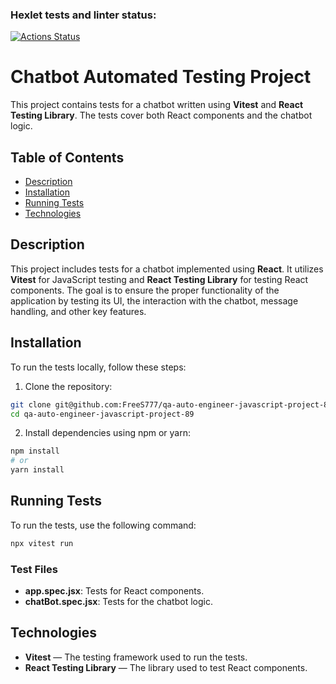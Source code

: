 ### Hexlet tests and linter status:

[![Actions Status](https://github.com/FreeS777/qa-auto-engineer-javascript-project-89/actions/workflows/hexlet-check.yml/badge.svg)](https://github.com/FreeS777/qa-auto-engineer-javascript-project-89/actions)

# Chatbot Automated Testing Project

This project contains tests for a chatbot written using **Vitest** and **React Testing Library**. The tests cover both React components and the chatbot logic.

## Table of Contents

- [Description](#Description)
- [Installation](#Installation)
- [Running Tests](#Running-Tests)
- [Technologies](#Technologies)

## Description

This project includes tests for a chatbot implemented using **React**. It utilizes **Vitest** for JavaScript testing and **React Testing Library** for testing React components. The goal is to ensure the proper functionality of the application by testing its UI, the interaction with the chatbot, message handling, and other key features.

## Installation

To run the tests locally, follow these steps:

1. Clone the repository:

```bash
git clone git@github.com:FreeS777/qa-auto-engineer-javascript-project-89.git
cd qa-auto-engineer-javascript-project-89
```

2. Install dependencies using npm or yarn:

```bash
npm install
# or
yarn install
```

## Running Tests

To run the tests, use the following command:

```bash
npx vitest run
```

### Test Files

- **app.spec.jsx**: Tests for React components.
- **chatBot.spec.jsx**: Tests for the chatbot logic.

## Technologies

- **Vitest** — The testing framework used to run the tests.
- **React Testing Library** — The library used to test React components.
